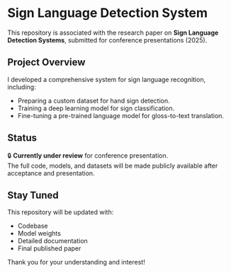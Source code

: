 # Sign Language Detection System

This repository is associated with the research paper on **Sign Language Detection Systems**, submitted for conference presentations (2025).

## Project Overview
I developed a comprehensive system for sign language recognition, including:
- Preparing a custom dataset for hand sign detection.
- Training a deep learning model for sign classification.
- Fine-tuning a pre-trained language model for gloss-to-text translation.

## Status
🔒 **Currently under review** for conference presentation.  
The full code, models, and datasets will be made publicly available after acceptance and presentation.

## Stay Tuned
This repository will be updated with:
- Codebase
- Model weights
- Detailed documentation
- Final published paper

Thank you for your understanding and interest!

